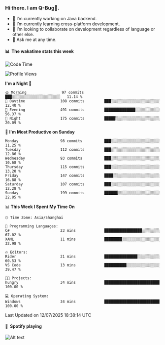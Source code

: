 ### Hi there. I am Q-Bug🐞.

- 🔭 I’m currently working on Java backend.
- 🌱 I’m currently learning cross-platform development.
- 👯 I’m looking to collaborate on development regardless of language or other else.
- 💬 Ask me at any time.

#### 📊 &nbsp;**The wakatime stats this week**  
<!--START_SECTION:waka-->
![Code Time](http://img.shields.io/badge/Code%20Time-331%20hrs%2012%20mins-blue)

![Profile Views](http://img.shields.io/badge/Profile%20Views-1-blue)

**I'm a Night 🦉** 

```text
🌞 Morning                97 commits          ███░░░░░░░░░░░░░░░░░░░░░░   11.14 % 
🌆 Daytime                108 commits         ███░░░░░░░░░░░░░░░░░░░░░░   12.40 % 
🌃 Evening                491 commits         ██████████████░░░░░░░░░░░   56.37 % 
🌙 Night                  175 commits         █████░░░░░░░░░░░░░░░░░░░░   20.09 % 
```
📅 **I'm Most Productive on Sunday** 

```text
Monday                   98 commits          ███░░░░░░░░░░░░░░░░░░░░░░   11.25 % 
Tuesday                  112 commits         ███░░░░░░░░░░░░░░░░░░░░░░   12.86 % 
Wednesday                93 commits          ███░░░░░░░░░░░░░░░░░░░░░░   10.68 % 
Thursday                 115 commits         ███░░░░░░░░░░░░░░░░░░░░░░   13.20 % 
Friday                   147 commits         ████░░░░░░░░░░░░░░░░░░░░░   16.88 % 
Saturday                 107 commits         ███░░░░░░░░░░░░░░░░░░░░░░   12.28 % 
Sunday                   199 commits         ██████░░░░░░░░░░░░░░░░░░░   22.85 % 
```


📊 **This Week I Spent My Time On** 

```text
🕑︎ Time Zone: Asia/Shanghai

💬 Programming Languages: 
C#                       23 mins             █████████████████░░░░░░░░   67.02 % 
XAML                     11 mins             ████████░░░░░░░░░░░░░░░░░   32.98 % 

🔥 Editors: 
Rider                    21 mins             ███████████████░░░░░░░░░░   60.53 % 
VS Code                  13 mins             ██████████░░░░░░░░░░░░░░░   39.47 % 

🐱‍💻 Projects: 
hungry                   34 mins             █████████████████████████   100.00 % 

💻 Operating System: 
Windows                  34 mins             █████████████████████████   100.00 % 
```


 Last Updated on 12/07/2025 18:38:14 UTC
<!--END_SECTION:waka-->

#### 🎵 &nbsp;**Spotify playing**  
![Alt text](https://spotify-recently-played-readme.vercel.app/api?user=e5y1o4x7kdt9kf2blu4wvmb4s&unique={true|1|on|yes})
